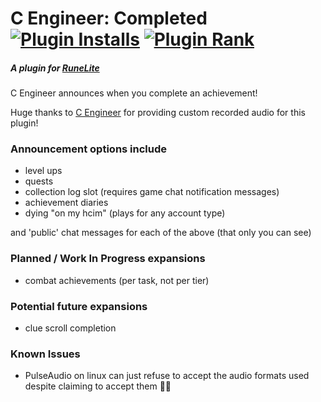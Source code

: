 # C Engineer: Completed [![Plugin Installs](http://img.shields.io/endpoint?url=https://i.pluginhub.info/shields/installs/plugin/c-engineer-completed)](https://runelite.net/plugin-hub/m0bile%20btw) [![Plugin Rank](http://img.shields.io/endpoint?url=https://i.pluginhub.info/shields/rank/plugin/c-engineer-completed)](https://runelite.net/plugin-hub)
##### A plugin for [RuneLite](https://runelite.net/)
C Engineer announces when you complete an achievement!

Huge thanks to [C Engineer](https://www.youtube.com/channel/UCUNoAjAgVHEHc6jrUr4XuWQ) for providing custom recorded audio for this plugin!

### Announcement options include
- level ups
- quests
- collection log slot (requires game chat notification messages)
- achievement diaries
- dying "on my hcim" (plays for any account type)

and 'public' chat messages for each of the above (that only you can see)

### Planned / Work In Progress expansions
- combat achievements (per task, not per tier)

### Potential future expansions
- clue scroll completion

### Known Issues
- PulseAudio on linux can just refuse to accept the audio formats used despite claiming to accept them :man_shrugging:
